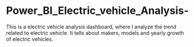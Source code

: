 # Power_BI_Electric_vehicle_Analysis-
This is a electric vehicle analysis dashboard, where I analyze the trend related to electric vehicle. It tells about makers, models and yearly growth of electric vehicles.
